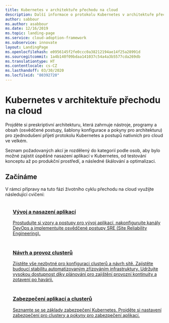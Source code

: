 ```yaml
---
title: Kubernetes v architektuře přechodu na cloud
description: Další informace o protokolu Kubernetes v architektuře přechodu na cloud
author: sabbour
ms.author: asabbour
ms.date: 12/16/2019
ms.topic: landing-page
ms.service: cloud-adoption-framework
ms.subservice: innovate
layout: LandingPage
ms.openlocfilehash: e0956145f2fe0ccc0a38212194ae14f25a28991d
ms.sourcegitcommit: 1a4b140f09bdaa141037c54a4a3b5577cda269db
ms.translationtype: HT
ms.contentlocale: cs-CZ
ms.lasthandoff: 03/30/2020
ms.locfileid: "80392720"
---
```

<!-- cSpell:ignore asabbour sabbour -->

# <a name="kubernetes-in-the-cloud-adoption-framework"></a>Kubernetes v architektuře přechodu na cloud

Projděte si preskriptivní architekturu, která zahrnuje nástroje, programy a obsah (osvědčené postupy, šablony konfigurace a pokyny pro architekturu) pro zjednodušení přijetí protokolu Kubernetes a postupů nativních pro cloud ve velkém.

Seznam požadovaných akcí je rozdělený do kategorií podle osob, aby bylo možné zajistit úspěšné nasazení aplikací v Kubernetes, od testování konceptu až po produkční prostředí, a následné škálování a optimalizaci.

## <a name="get-started"></a>Začínáme

V rámci přípravy na tuto fázi životního cyklu přechodu na cloud využijte následující cvičení:

<!-- markdownlint-disable MD033 -->

<ul class="panelContent cardsF">
    <li style="display: flex; flex-direction: column;">
        <a href="./application-development.md">
            <div class="cardSize">
                <div class="cardPadding" style="padding-bottom:10px;">
                    <div class="card" style="padding-bottom:10px;">
                        <div class="cardImageOuter">
                            <div class="cardImage">
                                <img alt="" src="../../_images/icons/1.png" data-linktype="external">
                            </div>
                        </div>
                        <div class="cardText" style="padding-left:0px;">
                            <h3>Vývoj a nasazení aplikací</h3>
Prostudujte si vzory a postupy pro vývoj aplikací, nakonfigurujte kanály DevOps a implementujte osvědčené postupy SRE (Site Reliability Engineering).
                        </div>
                    </div>
                </div>
            </div>
        </a>
    </li>
    <li style="display: flex; flex-direction: column;">
        <a href="./cluster-design-operations.md">
            <div class="cardSize">
                <div class="cardPadding" style="padding-bottom:10px;">
                    <div class="card" style="padding-bottom:10px;">
                        <div class="cardImageOuter">
                            <div class="cardImage">
                                <img alt="" src="../../_images/icons/2.png" data-linktype="external">
                            </div>
                        </div>
                        <div class="cardText" style="padding-left:0px;">
                            <h3>Návrh a provoz clusterů</h3>
Zjistěte vše nezbytné pro konfiguraci clusterů a návrh sítě. Zajistěte budoucí stabilitu automatizovaným zřizováním infrastruktury. Udržujte vysokou dostupnost díky plánování pro zajištění provozní kontinuity a zotavení po havárii.
                        </div>
                    </div>
                </div>
            </div>
        </a>
    </li>
    <li style="display: flex; flex-direction: column;">
        <a href="./cluster-application-security.md">
            <div class="cardSize">
                <div class="cardPadding" style="padding-bottom:10px;">
                    <div class="card" style="padding-bottom:10px;">
                        <div class="cardImageOuter">
                            <div class="cardImage">
                                <img alt="" src="../../_images/icons/3.png" data-linktype="external">
                            </div>
                        </div>
                        <div class="cardText" style="padding-left:0px;">
                            <h3>Zabezpečení aplikací a clusterů</h3>
Seznamte se se základy zabezpečení Kubernetes. Projděte si nastavení zabezpečení pro clustery a pokyny pro zabezpečení aplikací.
                        </div>
                    </div>
                </div>
            </div>
        </a>
    </li>
</ul>
<!-- markdownlint-enable MD033 -->
